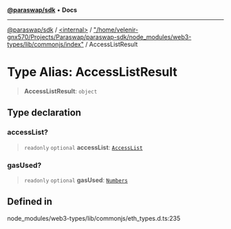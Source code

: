 [**@paraswap/sdk**](../../../../README.md) • **Docs**

***

[@paraswap/sdk](../../../../globals.md) / [\<internal\>](../../../README.md) / ["/home/velenir-gnx570/Projects/Paraswap/paraswap-sdk/node\_modules/web3-types/lib/commonjs/index"](../README.md) / AccessListResult

# Type Alias: AccessListResult

> **AccessListResult**: `object`

## Type declaration

### accessList?

> `readonly` `optional` **accessList**: [`AccessList`](AccessList.md)

### gasUsed?

> `readonly` `optional` **gasUsed**: [`Numbers`](../../../type-aliases/Numbers.md)

## Defined in

node\_modules/web3-types/lib/commonjs/eth\_types.d.ts:235
